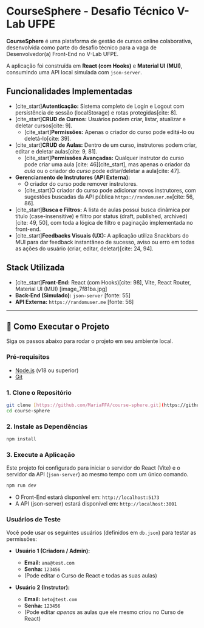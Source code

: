 # CourseSphere - Desafio Técnico V-Lab UFPE

**CourseSphere** é uma plataforma de gestão de cursos online colaborativa, desenvolvida como parte do desafio técnico para a vaga de Desenvolvedor(a) Front-End no V-Lab UFPE.

A aplicação foi construída em **React (com Hooks)** e **Material UI (MUI)**, consumindo uma API local simulada com `json-server`.

## Funcionalidades Implementadas

* [cite_start]**Autenticação:** Sistema completo de Login e Logout com persistência de sessão (localStorage) e rotas protegidas[cite: 8].
* [cite_start]**CRUD de Cursos:** Usuários podem criar, listar, atualizar e deletar cursos[cite: 9].
    * [cite_start]**Permissões:** Apenas o criador do curso pode editá-lo ou deletá-lo[cite: 39].
* [cite_start]**CRUD de Aulas:** Dentro de um curso, instrutores podem criar, editar e deletar aulas[cite: 9, 81].
    * [cite_start]**Permissões Avançadas:** Qualquer instrutor do curso pode criar uma aula [cite: 46][cite_start], mas apenas o criador da *aula* ou o criador do *curso* pode editar/deletar a aula[cite: 47].
* **Gerenciamento de Instrutores (API Externa):**
    * O criador do curso pode remover instrutores.
    * [cite_start]O criador do curso pode adicionar novos instrutores, com sugestões buscadas da API pública `https://randomuser.me`[cite: 56, 86].
* [cite_start]**Busca e Filtros:** A lista de aulas possui busca dinâmica por título (case-insensitive) e filtro por status (draft, published, archived)[cite: 49, 50], com toda a lógica de filtro e paginação implementada no front-end.
* [cite_start]**Feedbacks Visuais (UX):** A aplicação utiliza Snackbars do MUI para dar feedback instantâneo de sucesso, aviso ou erro em todas as ações do usuário (criar, editar, deletar)[cite: 24, 94].

## Stack Utilizada

* [cite_start]**Front-End:** React (com Hooks)[cite: 98], Vite, React Router, Material UI (MUI) [image_7f81ba.jpg]
* **Back-End (Simulado):** `json-server` [fonte: 55]
* **API Externa:** `https://randomuser.me` [fonte: 56]

---

## 🚀 Como Executar o Projeto

Siga os passos abaixo para rodar o projeto em seu ambiente local.

### Pré-requisitos

* [Node.js](https://nodejs.org/) (v18 ou superior)
* [Git](https://git-scm.com/)

### 1. Clone o Repositório

```bash
git clone [https://github.com/MariaFFA/course-sphere.git](https://github.com/MariaFFA/course-sphere.git)
cd course-sphere
```


### 2. Instale as Dependências

```bash
npm install
```

### 3. Execute a Aplicação

Este projeto foi configurado para iniciar o servidor do React (Vite) e o servidor da API (`json-server`) ao mesmo tempo com um único comando.

```bash
npm run dev
```

  * O Front-End estará disponível em: `http://localhost:5173`
  * A API (json-server) estará disponível em: `http://localhost:3001`

### Usuários de Teste

Você pode usar os seguintes usuários (definidos em `db.json`) para testar as permissões:

  * **Usuário 1 (Criadora / Admin):**

      * **Email:** `ana@test.com`
      * **Senha:** `123456`
      * (Pode editar o Curso de React e todas as suas aulas)

  * **Usuário 2 (Instrutor):**

      * **Email:** `beto@test.com`
      * **Senha:** `123456`
      * (Pode editar *apenas* as aulas que ele mesmo criou no Curso de React)
